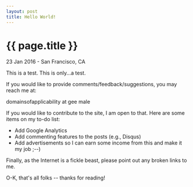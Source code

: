 ```yaml
---
layout: post
title: Hello World!
---
```


{{ page.title }}
================

<p class="meta">23 Jan 2016 - San Francisco, CA</p>

This is a test. This is only...a test.

If you would like to provide comments/feedback/suggestions, you may reach me at:

domainsofapplicability at gee male

If you would like to contribute to the site, I am open to that. Here are some items on my to-do list:

* Add Google Analytics
* Add commenting features to the posts (e.g., Disqus)
* Add advertisements so I can earn some income from this and make it my job ;--)

Finally, as the Internet is a fickle beast, please point out any broken links to me.

O-K, that's all folks -- thanks for reading!